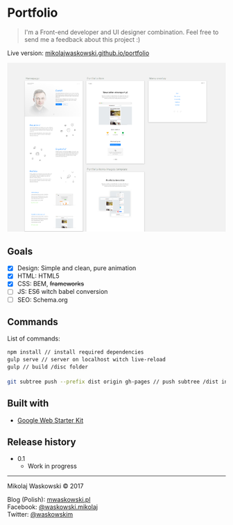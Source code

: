 # Portfolio
> I'm a Front-end developer and UI designer combination. Feel free to send me a feedback about this project :)

Live version: [mikolajwaskowski.github.io/portfolio](https://mikolajwaskowski.github.io/portfolio/)

![](screenshot.png)

## Goals
- [x] Design: Simple and clean, pure animation
- [x] HTML: HTML5
- [x] CSS: BEM, ~~frameworks~~
- [ ] JS: ES6 witch babel conversion
- [ ] SEO: Schema.org

## Commands

List of commands:

```sh
npm install // install required dependencies
gulp serve // server on localhost witch live-reload
gulp // build /disc folder

git subtree push --prefix dist origin gh-pages // push subtree /dist into gh-pages branch
```

## Built with

* [Google Web Starter Kit](https://github.com/google/web-starter-kit)


## Release history
* 0.1
    * Work in progress


---

Mikolaj Waskowski &copy; 2017

Blog (Polish): [mwaskowski.pl](http://mwaskowski.pl/)  
Facebook: [@waskowski.mikolaj](https://www.facebook.com/waskowski.mikolaj)  
Twitter: [@waskowskim](https://twitter.com/waskowskim)  